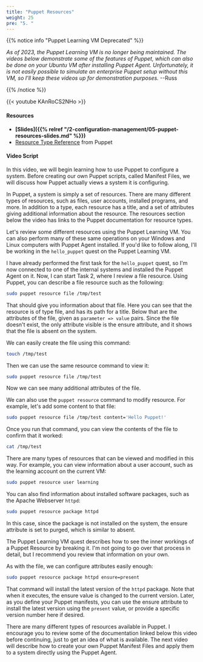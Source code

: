 ```yaml
---
title: "Puppet Resources"
weight: 25
pre: "5. "
---
```


{{% notice info "Puppet Learning VM Deprecated" %}}

_As of 2023, the Puppet Learning VM is no longer being maintained. The videos below demonstrate some of the features of Puppet, which can also be done on your Ubuntu VM after installing Puppet Agent. Unfortunately, it is not easily possible to simulate an enterprise Puppet setup without this VM, so I'll keep these videos up for demonstration purposes._ --Russ

{{% /notice %}}

{{< youtube KAnRoCS2NHo >}}

#### Resources

* **[Slides]({{% relref "/2-configuration-management/05-puppet-resources-slides.md"  %}})**
* [Resource Type Reference](https://help.puppet.com/core//current/Content/PuppetCore/Markdown/type.htm) from Puppet

#### Video Script

In this video, we will begin learning how to use Puppet to configure a system. Before creating our own Puppet scripts, called Manifest Files, we will discuss how Puppet actually views a system it is configuring.

In Puppet, a system is simply a set of resources. There are many different types of resources, such as files, user accounts, installed programs, and more. In addition to a type, each resource has a title, and a set of attributes giving additional information about the resource. The resources section below the video has links to the Puppet documentation for resource types.

Let's review some different resources using the Puppet Learning VM. You can also perform many of these same operations on your Windows and Linux computers with Puppet Agent installed. If you'd like to follow along, I'll be working in the `hello_puppet` quest on the Puppet Learning VM.

I have already performed the first task for the `hello_puppet` quest, so I'm now connected to one of the internal systems and installed the Puppet Agent on it. Now, I can start Task 2, where I review a file resource. Using Puppet, you can describe a file resource such as the following:

```bash
sudo puppet resource file /tmp/test
```

That should give you information about that file. Here you can see that the resource is of type file, and has its path for a title. Below that are the attributes of the file, given as `parameter => value` pairs. Since the file doesn't exist, the only attribute visible is the ensure attribute, and it shows that the file is absent on the system.

We can easily create the file using this command:

```bash
touch /tmp/test
```

Then we can use the same resource command to view it:

```bash
sudo puppet resource file /tmp/test
```

Now we can see many additional attributes of the file.

We can also use the `puppet resource` command to modify resource. For example, let's add some content to that file:

```bash
sudo puppet resource file /tmp/test content='Hello Puppet!'
```

Once you run that command, you can view the contents of the file to confirm that it worked:

```bash
cat /tmp/test
```

There are many types of resources that can be viewed and modified in this way. For example, you can view information about a user account, such as the learning account on the current VM:

```bash
sudo puppet resource user learning
```

You can also find information about installed software packages, such as the Apache Webserver `httpd`:

```bash
sudo puppet resource package httpd
```

In this case, since the package is not installed on the system, the ensure attribute is set to purged, which is similar to absent.

The Puppet Learning VM quest describes how to see the inner workings of a Puppet Resource by breaking it. I'm not going to go over that process in detail, but I recommend you review that information on your own.

As with the file, we can configure attributes easily enough:

```bash
sudo puppet resource package httpd ensure=present
```

That command will install the latest version of the `httpd` package. Note that when it executes, the ensure value is changed to the current version. Later, as you define your Puppet manifests, you can use the ensure attribute to install the latest version using the `present` value, or provide a specific version number here if desired.

There are many different types of resources available in Puppet. I encourage you to review some of the documentation linked below this video before continuing, just to get an idea of what is available. The next video will describe how to create your own Puppet Manifest Files and apply them to a system directly using the Puppet Agent.
